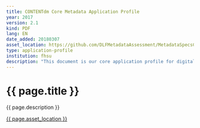 ```yaml
---
title: CONTENTdm Core Metadata Application Profile
year: 2017
version: 2.1
kind: PDF
lang: EN
date_added: 20180307
asset_location: https://github.com/DLFMetadataAssessment/MetadataSpecsClearinghouse/blob/master/assets/data/Core_Application_Profile_v2.1.pdf
type: application-profile
institution: fhsu
description: "This document is our core application profile for digital collections cataloged in CONTENTdm. Fields may be added depending on the needs of the collection but no collection should have less than what is here."
---
```


<h1>{{ page.title }}</h1>

{{ page.description }}

<a href="{{ page.asset_location }}">{{ page.asset_location }}</a>